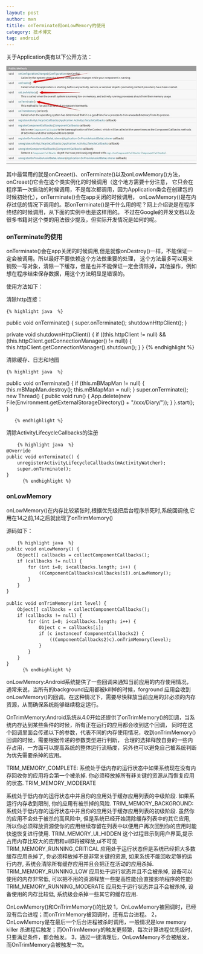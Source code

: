 ```yaml
---
layout: post
author: mxn
titile: onTerminate和onLowMemory的使用
category: 技术博文
tag: android
---
```


关于Application类有以下公开方法：

![](https://raw.githubusercontent.com/mxn21/mxn21.github.io/master/public/img/img136.jpg)

其中最常用的就是onCreaet()、onTerminate()以及onLowMemory()方法，onCreaet()它会在这个类实例化的时候调用（这个地方需要十分注意，
它只会在程序第一次启动的时候调用，不是每次都调用，因为Application类会在创建包的时候初始化），onTerminate()会在app关闭的时候调用，
onLowMemory()是在内存过低的情况下调用的。那onTerminate()是干什么用的呢？网上介绍说是在程序终结的时候调用，从下面的实例中也是这样用的。
不过在Google的开发文档以及很多书籍对这个类的用法很少提及，但实际开发情况是如何的呢。

<!-- more -->

### onTerminate的使用

onTerminate()会在app关闭的时候调用,但是就像onDestroy()一样，不能保证一定会被调用。所以最好不要依赖这个方法做重要的处理，
这个方法最多可以用来销毁一写对象，清除一下缓存，但是也并不能保证一定会清除掉，其他操作，例如想在程序结束保存数据，用这个方法明显是错误的。

使用方法如下：

清除http连接：

	{% highlight java  %}
 public void onTerminate()
  {
    super.onTerminate();
    shutdownHttpClient();
  }
  
   private void shutdownHttpClient()
    {
      if ((this.httpClient != null) && (this.httpClient.getConnectionManager() != null)) {
        this.httpClient.getConnectionManager().shutdown();
      }
    }
     {% endhighlight %}
     
清除缓存、日志和地图

	{% highlight java  %}
 public void onTerminate()
  {
    if (this.mBMapMan != null)
    {
      this.mBMapMan.destroy();
      this.mBMapMan = null;
    }
    super.onTerminate();
    new Thread()
    {
      public void run()
      {
        App.delete(new File(Environment.getExternalStorageDirectory() + "/xxx/Diary/"));
      }
    }.start();
  }
  
       {% endhighlight %}
    
清除ActivityLifecycleCallbacks的注册
   
       	{% highlight java  %}
    @Override
    public void onTerminate() {
        unregisterActivityLifecycleCallbacks(mActivityWatcher);
        super.onTerminate();
    }
          {% endhighlight %}
        
          
### onLowMemory

onLowMemory()在内存比较紧张时,根据优先级把后台程序杀死时,系统回调他,它用在14之前,14之后就出现了onTrimMemory()

源码如下：

       	{% highlight java  %}
    public void onLowMemory() {
        Object[] callbacks = collectComponentCallbacks();
        if (callbacks != null) {
            for (int i=0; i<callbacks.length; i++) {
                ((ComponentCallbacks)callbacks[i]).onLowMemory();
            }
        }
    }

    public void onTrimMemory(int level) {
        Object[] callbacks = collectComponentCallbacks();
        if (callbacks != null) {
            for (int i=0; i<callbacks.length; i++) {
                Object c = callbacks[i];
                if (c instanceof ComponentCallbacks2) {
                    ((ComponentCallbacks2)c).onTrimMemory(level);
                }
            }
        }
    }
          {% endhighlight %}
          
onLowMemory:Android系统提供了一些回调来通知当前应用的内存使用情况，通常来说，当所有的background应用都被kill掉的时候，forground
应用会收到onLowMemory()的回调。在这种情况下，需要尽快释放当前应用的非必须的内存资源，从而确保系统能够继续稳定运行。

OnTrimMemory:Android系统从4.0开始还提供了onTrimMemory()的回调，当系统内存达到某些条件的时候，所有正在运行的应用都会收到这个回调，
同时在这个回调里面会传递以下的参数，代表不同的内存使用情况，收到onTrimMemory()回调的时候，需要根据传递的参数类型进行判断，
合理的选择释放自身的一些内存占用，一方面可以提高系统的整体运行流畅度，另外也可以避免自己被系统判断为优先需要杀掉的应用。


TRIM_MEMORY_COMPLETE:
系统处于低内存的运行状态中如果系统现在没有内存回收你的应用将会第一个被杀掉. 你必须释放掉所有非关键的资源从而恢复应用的状态.
TRIM_MEMORY_MODERATE

 
系统处于低内存的运行状态中并且你的应用处于缓存应用列表的中级阶段. 如果系运行内存收到限制, 你的应用有被杀掉的风险.
TRIM_MEMORY_BACKGROUND:
    系统处于低内存的运行状态中并且你的应用处于缓存应用列表的初级阶段.  虽然你的应用不会处于被杀的高风险中, 但是系统已经开始清除缓存列表中的其它应用, 所以你必须释放资源使你的应用继续存留在列表中以便用户再次回到你的应用时能快速恢复进行使用.
TRIM_MEMORY_UI_HIDDEN
     这个过程显示到用户界面,提示占用内存比较大的应用和ui即将被释放,ui不可见
TRIM_MEMORY_RUNNING_CRITICAL
    应用处于运行状态但是系统已经把大多数缓存应用杀掉了, 你必须释放掉不是非常关键的资源, 如果系统不能回收足够的运行内存, 系统会清除所有缓存应用并且会把正在活动的应用杀掉.
TRIM_MEMORY_RUNNING_LOW
    应用处于运行状态并且不会被杀掉, 设备可以使用的内存非常低, 可以把不用的资源释放一些提高性能(会直接影响程序的性能)
TRIM_MEMORY_RUNNING_MODERATE
   应用处于运行状态并且不会被杀掉, 设备使用的内存比较低, 系统级会杀掉一些其它的缓存应用.


OnLowMemory()和OnTrimMemory()的比较
1，OnLowMemory被回调时，已经没有后台进程；而onTrimMemory被回调时，还有后台进程。
2，OnLowMemory是在最后一个后台进程被杀时调用，一般情况是low memory killer 杀进程后触发；而OnTrimMemory的触发更频繁，每次计算进程优先级时，只要满足条件，都会触发。
3，通过一键清理后，OnLowMemory不会被触发，而OnTrimMemory会被触发一次。